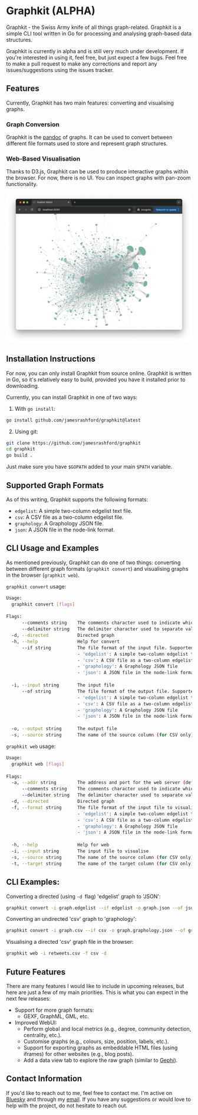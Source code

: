 # Graphkit (ALPHA)

Graphkit - the Swiss Army knife of all things graph-related. Graphkit is a simple CLI tool written in Go for processing and analysing graph-based data structures. 

Graphkit is currently in alpha and is still very much under development. If you're interested in using it, feel free, but just expect a few bugs. Feel free to make a pull request to make any corrections and report any issues/suggestions using the issues tracker.

## Features
Currently, Graphkit has two main features: converting and visualising graphs.

### Graph Conversion

Graphkit is the [pandoc](https://pandoc.org/) of graphs. It can be used to convert between different file formats used to store and represent graph structures. 

### Web-Based Visualisation
Thanks to D3.js, Graphkit can be used to produce interactive graphs within the browser. For now, there is no UI. You can inspect graphs with pan-zoom functionality.

![Demo screenshot](screenshot.png)

## Installation Instructions

For now, you can only install Graphkit from source online. Graphkit is written in Go, so it's relatively easy to build, provided you have it installed prior to downloading.

Currently, you can install Graphkit in one of two ways:

1. With `go install`:

```bash
go install github.com/jamesrashford/graphkit@latest
```

2. Using git:

```bash
git clone https://github.com/jamesrashford/graphkit
cd graphkit
go build .
```

Just make sure you have `$GOPATH` added to your main `$PATH` variable.

## Supported Graph Formats

As of this writing, Graphkit supports the following formats:

- `edgelist`: A simple two-column edgelist text file.
- `csv`: A CSV file as a two-column edgelist file.
- `graphology`: A Graphology JSON file.
- `json`: A JSON file in the node-link format.

## CLI Usage and Examples

As mentioned previously, Graphkit can do one of two things: converting between different graph formats (`graphkit convert`) and visualising graphs in the browser (`graphkit web`).

`graphkit convert` usage:

```bash
Usage:
  graphkit convert [flags]

Flags:
      --comments string    The comments character used to indicate which rows are to be ignored (for CSV and edgelist only) (default "#")
      --delimiter string   The delimiter character used to separate values (for CSV only) (default ",")
  -d, --directed           Directed graph
  -h, --help               Help for convert
      --if string          The file format of the input file. Supported file formats include:
                           - 'edgelist': A simple two-column edgelist txt file
                           - 'csv': A CSV file as a two-column edgelist file
                           - 'graphology': A Graphology JSON file
                           - 'json': A JSON file in the node-link format
                           
  -i, --input string       The input file
      --of string          The file format of the output file. Supported file formats include:
                           - 'edgelist': A simple two-column edgelist txt file
                           - 'csv': A CSV file as a two-column edgelist file
                           - 'graphology': A Graphology JSON file
                           - 'json': A JSON file in the node-link format
                           
  -o, --output string      The output file
  -s, --source string      The name of the source column (for CSV only) (default "source")
```

`graphkit web` usage:

```bash
Usage:
  graphkit web [flags]

Flags:
  -a, --addr string        The address and port for the web server (default "0.0.0.0:8080")
      --comments string    The comments character used to indicate which rows are to be ignored (for CSV and edgelist only) (default "#")
      --delimiter string   The delimiter character used to separate values (for CSV only) (default ",")
  -d, --directed           Directed graph
  -f, --format string      The file format of the input file to visualise. Supported file formats include:
                           - 'edgelist': A simple two-column edgelist txt file
                           - 'csv': A CSV file as a two-column edgelist file
                           - 'graphology': A Graphology JSON file
                           - 'json': A JSON file in the node-link format
                           
  -h, --help               Help for web
  -i, --input string       The input file to visualise
  -s, --source string      The name of the source column (for CSV only) (default "source")
  -t, --target string      The name of the target column (for CSV only) (default "target")
```
## CLI Examples:

Converting a directed (using `-d `flag) 'edgelist' graph to 'JSON':

```bash
graphkit convert -i graph.edgelist --if edgelist -o graph.json --of json -d
```

Converting an undirected 'csv' graph to 'graphology':

```bash
graphkit convert -i graph.csv --if csv -o graph.graphology.json --of graphology
```

Visualising a directed 'csv' graph file in the browser:

```bash
graphkit web -i retweets.csv -f csv -d
```

## Future Features

There are many features I would like to include in upcoming releases, but here are just a few of my main priorities. This is what you can expect in the next few releases:

- Support for more graph formats:
    - GEXF, GraphML, GML, etc.
- Improved WebUI:
    - Perform global and local metrics (e.g., degree, community detection, centrality, etc.).
    - Customise graphs (e.g., colours, size, position, labels, etc.).
    - Support for exporting graphs as embeddable HTML files (using iframes) for other websites (e.g., blog posts).
    - Add a data view tab to explore the raw graph (similar to [Gephi](https://gephi.org/)).

## Contact Information

If you'd like to reach out to me, feel free to contact me. I'm active on [Bluesky](https://bsky.app/profile/jrashford.com) and through my [email](mailto:james@jrashford.com). If you have any suggestions or would love to help with the project, do not hesitate to reach out.


